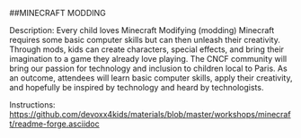 ##MINECRAFT MODDING

Description: Every child loves Minecraft Modifying (modding) Minecraft requires some basic computer skills but can then unleash their creativity. Through mods, kids can create characters, special effects, and bring their imagination to a game they already love playing. The CNCF community will bring our passion for technology and inclusion to children local to Paris. As an outcome, attendees will learn basic computer skills, apply their creativity, and hopefully be inspired by technology and heard by technologists.

Instructions: https://github.com/devoxx4kids/materials/blob/master/workshops/minecraft/readme-forge.asciidoc
